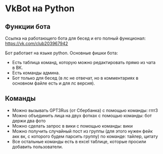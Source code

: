 # VkBot на Python
## Функции бота

Ссылка на работающего бота для бесед и его полный функционал: https://vk.com/club203967942

Бот работает на языке python. Основные фишки бота:

- Есть таблица команд, которую можно редактировать прямо из чата в ВК.
- Есть команды админа.
- Бот только для бесед (в лс не отвечат, но в комментариях в основном файле есть и для лс версия).

## Команды

- Можно вызывать GPT3Rus (от Сбербанка) с помощью команды: гпт3 <text>
- Можно объединить лица на двух фотках с помощью команды: бот держи два фото
- Можно сделать запрос в вики с помощью команды: вики <text>
- Можно получить случайный пост из группы (для этого нужен фейк акк вк, с которого будем парсить группу) по команде: тайлер, цитату
- Все остальные команды есть в excel таблице, которые просили добавить пользователи.

